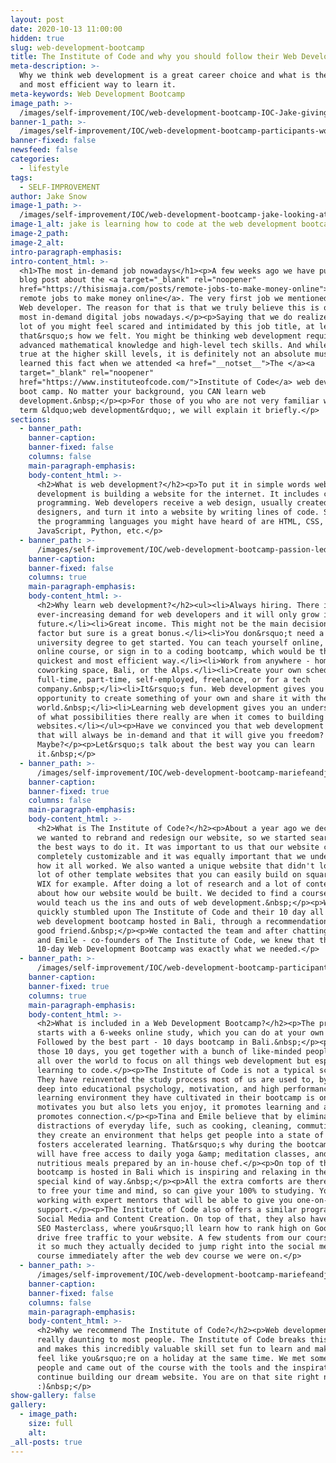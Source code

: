 ```yaml
---
layout: post
date: 2020-10-13 11:00:00
hidden: true
slug: web-development-bootcamp
title: The Institute of Code and why you should follow their Web Development Bootcamp
meta-description: >-
  Why we think web development is a great career choice and what is the quickest
  and most efficient way to learn it.
meta-keywords: Web Development Bootcamp
image_path: >-
  /images/self-improvement/IOC/web-development-bootcamp-IOC-Jake-giving-a-presenation.jpg
banner-1_path: >-
  /images/self-improvement/IOC/web-development-bootcamp-participants-working-near-the-pool-1.jpg
banner-fixed: false
newsfeed: false
categories:
  - lifestyle
tags:
  - SELF-IMPROVEMENT
author: Jake Snow
image-1_path: >-
  /images/self-improvement/IOC/web-development-bootcamp-jake-looking-at-his-laptop-studying-the-code.jpg
image-1_alt: jake is learning how to code at the web development bootcamp in bali
image-2_path:
image-2_alt:
intro-paragraph-emphasis:
intro-content_html: >-
  <h1>The most in-demand job nowadays</h1><p>A few weeks ago we have published a
  blog post about the <a target="_blank" rel="noopener"
  href="https://thisismaja.com/posts/remote-jobs-to-make-money-online">best
  remote jobs to make money online</a>. The very first job we mentioned was a
  Web developer. The reason for that is that we truly believe this is one of the
  most in-demand digital jobs nowadays.</p><p>Saying that we do realize that a
  lot of you might feel scared and intimidated by this job title, at least
  that&rsquo;s how we felt. You might be thinking web development requires
  advanced mathematical knowledge and high-level tech skills. And while it is
  true at the higher skill levels, it is definitely not an absolute must and we
  learned this fact when we attended <a href="__notset__">The </a><a
  target="_blank" rel="noopener"
  href="https://www.instituteofcode.com/">Institute of Code</a> web development
  boot camp. No matter your background, you CAN learn web
  development.&nbsp;</p><p>For those of you who are not very familiar with the
  term &ldquo;web development&rdquo;, we will explain it briefly.</p>
sections:
  - banner_path:
    banner-caption:
    banner-fixed: false
    columns: false
    main-paragraph-emphasis:
    body-content_html: >-
      <h2>What is web development?</h2><p>To put it in simple words web
      development is building a website for the internet. It includes coding and
      programming. Web developers receive a web design, usually created by web
      designers, and turn it into a website by writing lines of code. Some of
      the programming languages you might have heard of are HTML, CSS,
      JavaScript, Python, etc.</p>
  - banner_path: >-
      /images/self-improvement/IOC/web-development-bootcamp-passion-led-us-here.jpg
    banner-caption:
    banner-fixed: false
    columns: true
    main-paragraph-emphasis:
    body-content_html: >-
      <h2>Why learn web development?</h2><ul><li>Always hiring. There is an
      ever-increasing demand for web developers and it will only grow in the
      future.</li><li>Great income. This might not be the main decision making
      factor but sure is a great bonus.</li><li>You don&rsquo;t need a
      university degree to get started. You can teach yourself online, follow an
      online course, or sign in to a coding bootcamp, which would be the
      quickest and most efficient way.</li><li>Work from anywhere - home,
      coworking space, Bali, or the Alps.</li><li>Create your own schedule. Work
      full-time, part-time, self-employed, freelance, or for a tech
      company.&nbsp;</li><li>It&rsquo;s fun. Web development gives you an
      opportunity to create something of your own and share it with the
      world.&nbsp;</li><li>Learning web development gives you an understanding
      of what possibilities there really are when it comes to building
      websites.</li></ul><p>Have we convinced you that web development is a job
      that will always be in-demand and that it will give you freedom?
      Maybe?</p><p>Let&rsquo;s talk about the best way you can learn
      it.&nbsp;</p>
  - banner_path: >-
      /images/self-improvement/IOC/web-development-bootcamp-mariefeandjakesnow-with-tina-talking.jpeg
    banner-caption:
    banner-fixed: true
    columns: false
    main-paragraph-emphasis:
    body-content_html: >-
      <h2>What is The Institute of Code?</h2><p>About a year ago we decided that
      we wanted to rebrand and redesign our website, so we started searching for
      the best ways to do it. It was important to us that our website could be
      completely customizable and it was equally important that we understood
      how it all worked. We also wanted a unique website that didn't look like a
      lot of other template websites that you can easily build on squarespace or
      WIX for example. After doing a lot of research and a lot of contemplation
      about how our website would be built. We decided to find a course that
      would teach us the ins and outs of web development.&nbsp;</p><p>We pretty
      quickly stumbled upon The Institute of Code and their 10 day all inclusive
      web development bootcamp hosted in Bali, through a recommendation from a
      good friend.&nbsp;</p><p>We contacted the team and after chatting to Tina
      and Emile - co-founders of The Institute of Code, we knew that their
      10-day Web Development Bootcamp was exactly what we needed.</p>
  - banner_path: >-
      /images/self-improvement/IOC/web-development-bootcamp-participants-sitting-at-the-common-desk-in-a-villa.jpg
    banner-caption:
    banner-fixed: true
    columns: true
    main-paragraph-emphasis:
    body-content_html: >-
      <h2>What is included in a Web Development Bootcamp?</h2><p>The program
      starts with a 6-weeks online study, which you can do at your own pace.
      Followed by the best part - 10 days bootcamp in Bali.&nbsp;</p><p>During
      those 10 days, you get together with a bunch of like-minded people from
      all over the world to focus on all things web development but especially -
      learning to code.</p><p>The Institute of Code is not a typical school.
      They have reinvented the study process most of us are used to, by digging
      deep into educational psychology, motivation, and high performance. The
      learning environment they have cultivated in their bootcamp is one that
      motivates you but also lets you enjoy, it promotes learning and also
      promotes connection.</p><p>Tina and Emile believe that by eliminating
      distractions of everyday life, such as cooking, cleaning, commuting, etc.,
      they create an environment that helps get people into a state of mind that
      fosters accelerated learning. That&rsquo;s why during the bootcamp you
      will have free access to daily yoga &amp; meditation classes, and
      nutritious meals prepared by an in-house chef.</p><p>On top of that the
      bootcamp is hosted in Bali which is inspiring and relaxing in the most
      special kind of way.&nbsp;</p><p>All the extra comforts are there in order
      to free your time and mind, so can give your 100% to studying. You will be
      working with expert mentors that will be able to give you one-on-one
      support.</p><p>The Institute of Code also offers a similar program but for
      Social Media and Content Creation. On top of that, they also have a Free
      SEO Masterclass, where you&rsquo;ll learn how to rank high on Google and
      drive free traffic to your website. A few students from our course loved
      it so much they actually decided to jump right into the social media
      course immediately after the web dev course we were on.</p>
  - banner_path: >-
      /images/self-improvement/IOC/web-development-bootcamp-mariefeandjakesnow-with-tina.jpeg
    banner-caption:
    banner-fixed: false
    columns: false
    main-paragraph-emphasis:
    body-content_html: >-
      <h2>Why we recommend The Institute of Code?</h2><p>Web development seems
      really daunting to most people. The Institute of Code breaks this stigma
      and makes this incredibly valuable skill set fun to learn and makes you
      feel like you&rsquo;re on a holiday at the same time. We met some amazing
      people and came out of the course with the tools and the inspiration to
      continue building our dream website. You are on that site right now
      :)&nbsp;</p>
show-gallery: false
gallery:
  - image_path:
    size: full
    alt:
_all-posts: true
---
```


